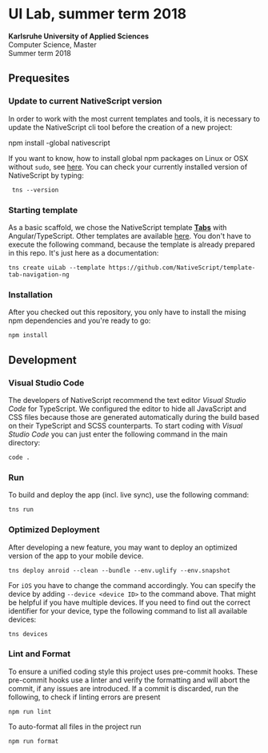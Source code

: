 # UI Lab, summer term 2018

**Karlsruhe University of Applied Sciences**  
Computer Science, Master  
Summer term 2018  

## Prequesites

### Update to current NativeScript version

In order to work with the most current templates and tools, it is necessary to update the NativeScript cli tool before the creation of a new project:

npm install -global nativescript

If you want to know, how to install global npm packages on Linux or OSX without `sudo`, see [here](https://johnpapa.net/node-and-npm-without-sudo/). You can check your currently installed version of NativeScript by typing:

	 tns --version

### Starting template

As a basic scaffold, we chose the NativeScript template **[Tabs](https://github.com/NativeScript/template-tab-navigation-ng)** with Angular/TypeScript. Other templates are available [here](https://docs.nativescript.org/tooling/app-templates). You don't have to execute the following command, because the template is already prepared in this repo. It's just here as a documentation:

	tns create uiLab --template https://github.com/NativeScript/template-tab-navigation-ng


### Installation

After you checked out this repository, you only have to install the mising npm dependencies and you're ready to go:

	npm install

## Development

### Visual Studio Code

The developers of NativeScript recommend the text editor *Visual Studio Code* for TypeScript. We configured the editor to hide all JavaScript and CSS files because those are generated automatically during the build based on their TypeScript and SCSS counterparts. To start coding with *Visual Studio Code* you can just enter the following command in the main directory:

	code .

### Run

To build and deploy the app (incl. live sync), use the following command:

	tns run

### Optimized Deployment

After developing a new feature, you may want to deploy an optimized version of the app to your mobile device.

	tns deploy anroid --clean --bundle --env.uglify --env.snapshot

For `iOS` you have to change the command accordingly. You can specify the device by adding `--device <device ID>` to the command above. That might be helpful if you have multiple devices. If you need to find out the correct identifier for your device, type the following command to list all available devices:

	tns devices

### Lint and Format
To ensure a unified coding style this project uses pre-commit hooks. These pre-commit hooks use a linter and verify the formatting and will abort the commit, if any issues are introduced. If a commit is discarded, run the following, to check if linting errors are present

```
npm run lint
```

To auto-format all files in the project run
```
npm run format
```

